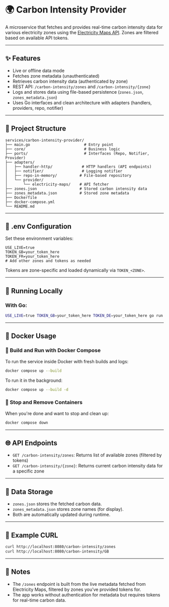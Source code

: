 # 🌍 Carbon Intensity Provider

A microservice that fetches and provides real-time carbon intensity data for various electricity zones using the [Electricity Maps API](https://www.electricitymap.org/). Zones are filtered based on available API tokens.

---

## ✨ Features

- Live or offline data mode
- Fetches zone metadata (unauthenticated)
- Retrieves carbon intensity data (authenticated by zone)
- REST API: `/carbon-intensity/zones` and `/carbon-intensity/{zone}`
- Logs and stores data using file-based persistence (`zones.json`, `zones_metadata.json`)
- Uses Go interfaces and clean architecture with adapters (handlers, providers, repo, notifier)

---

## 📂 Project Structure

```
services/carbon-intensity-provider/
├── main.go                        # Entry point
├── core/                          # Business logic
├── ports/                         # Interfaces (Repo, Notifier, Provider)
├── adapters/
│   ├── handler-http/             # HTTP handlers (API endpoints)
│   ├── notifier/                 # Logging notifier
│   ├── repo-in-memory/          # File-based repository
│   └── provider/
│       └── electricity-maps/    # API fetcher
├── zones.json                   # Stored carbon intensity data
├── zones_metadata.json          # Stored zone metadata
├── Dockerfile
├── docker-compose.yml
└── README.md
```

---

## 🔧 .env Configuration

Set these environment variables:

```env
USE_LIVE=true
TOKEN_GB=your_token_here
TOKEN_FR=your_token_here
# Add other zones and tokens as needed
```

Tokens are zone-specific and loaded dynamically via `TOKEN_<ZONE>`.

---

## 🚀 Running Locally

### With Go:

```bash
USE_LIVE=true TOKEN_GB=your_token_here TOKEN_DE=your_token_here go run main.go
```

---

## 🐳 Docker Usage

### 🚧 Build and Run with Docker Compose

To run the service inside Docker with fresh builds and logs:

```bash
docker compose up --build
```

To run it in the background:

```bash
docker compose up --build -d
```

### 🧹 Stop and Remove Containers

When you're done and want to stop and clean up:

```bash
docker compose down
```

---

## 🌐 API Endpoints

- `GET /carbon-intensity/zones`: Returns list of available zones (filtered by tokens)
- `GET /carbon-intensity/{zone}`: Returns current carbon intensity data for a specific zone

---

## 📁 Data Storage

- `zones.json` stores the fetched carbon data.
- `zones_metadata.json` stores zone names (for display).
- Both are automatically updated during runtime.

---

## 🧪 Example CURL

```bash
curl http://localhost:8080/carbon-intensity/zones
curl http://localhost:8080/carbon-intensity/GB
```

---

## 📌 Notes

- The `/zones` endpoint is built from the live metadata fetched from Electricity Maps, filtered by zones you’ve provided tokens for.
- The app works without authentication for metadata but requires tokens for real-time carbon data.
